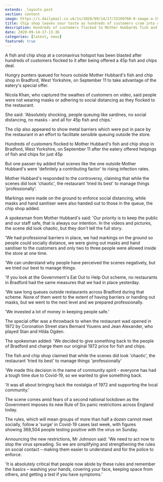 ```yaml
---
extends: _layouts.post
section: content
image: https://i.dailymail.co.uk/1s/2020/09/14/17/33169760-0-image-a-19_1600099330408.jpg 
title: Chip shop leaves sour taste as hundreds of customers cram into queue for 45p fish and chips deal 
description: Hundreds of customers flocked to Mother Hubbards fish and chip shop in Bradford, West Yorkshire, on September 11 after the eatery offered helpings of fish and chips for just 45p. 
date: 2020-09-14-17-13-36 
categories: [latest, news] 
featured: true 
--- 
```

A fish and chip shop at a coronavirus hotspot has been blasted after hundreds of customers flocked to it after being offered a 45p fish and chips deal.  

Hungry punters queued for hours outside Mother Hubbard's fish and chip shop in Bradford, West Yorkshire, on September 11 to take advantage of the eatery's special offer.

Nicola Khan, who captured the swathes of customers on video, said people were not wearing masks or adhering to social distancing as they flocked to the restaurant.

She said: 'Absolutely shocking, people queuing like sardines, no social distancing, no masks - and all for 45p fish and chips.' 

The clip also appeared to show metal barriers which were put in pace by the restaurant in an effort to facilitate sensible queuing outside the store.

Hundreds of customers flocked to Mother Hubbard's fish and chip shop in Bradford, West Yorkshire, on September 11 after the eatery offered helpings of fish and chips for just 45p

But one passer-by added that scenes like the one outside Mother Hubbard's were 'definitely a contributing factor' to rising infection rates.

Mother Hubbard's responded to the controversy, claiming that while the scenes did look 'chaotic', the restaurant 'tried its best' to manage things 'professionally'. 

Markings were made on the ground to enforce social distancing, while masks and hand sanitiser were also handed out to those in the queue, the chip shop added.

A spokesman from Mother Hubbard's said: 'Our priority is to keep the public and our staff safe, that is always our intention. In the videos and pictures, the scene did look chaotic, but they don't tell the full story.

'We had professional barriers in place, we had markings on the ground so people could socially distance, we were giving out masks and hand sanitiser to the customers and only two to three people were allowed inside the store at one time.

'We can understand why people have perceived the scenes negatively, but we tried our best to manage things.

'If you look at the Government's Eat Out to Help Out scheme, no restaurants in Bradford had the same measures that we had in place yesterday.

'We saw long queues outside restaurants across Bradford during that scheme. None of them went to the extent of having barriers or handing out masks, but we went to the next level and we prepared professionally.

'We invested a lot of money in keeping people safe.'

The special offer was a throwback to when the restaurant wad opened in 1972 by Coronation Street stars Bernard Youens and Jean Alexander, who played Stan and Hilda Ogden.

The spokesman added: 'We decided to give something back to the people of Bradford and charge them our original 1972 price for fish and chips.

The fish and chip shop claimed that while the scenes did look 'chaotic', the restaurant 'tried its best' to manage things 'professionally'

'We made this decision in the name of community spirit - everyone has had a tough time due to Covid-19, so we wanted to give something back.

'It was all about bringing back the nostalgia of 1972 and supporting the local community.'

The scene comes amid fears of a second national lockdown as the Government imposes its new Rule of Six panic restrictions across England today.

The rules, which will mean groups of more than half a dozen cannot meet socially, follow a 'surge' in Covid-19 cases last week, with figures showing 368,504 people testing positive with the virus on Sunday. 

Announcing the new restrictions, Mr Johnson said: 'We need to act now to stop the virus spreading. So we are simplifying and strengthening the rules on social contact – making them easier to understand and for the police to enforce.

'It is absolutely critical that people now abide by these rules and remember the basics – washing your hands, covering your face, keeping space from others, and getting a test if you have symptoms.'

